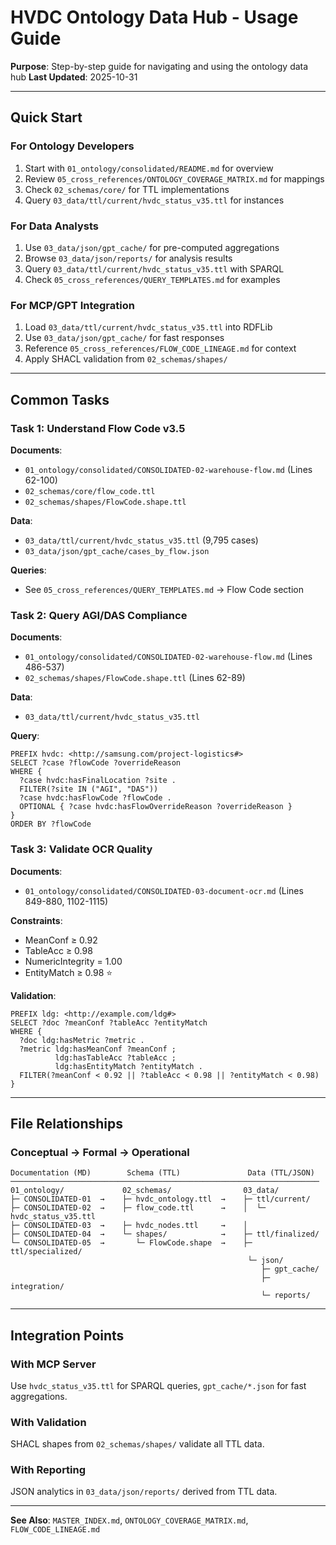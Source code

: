 # HVDC Ontology Data Hub - Usage Guide

**Purpose**: Step-by-step guide for navigating and using the ontology data hub
**Last Updated**: 2025-10-31

---

## Quick Start

### For Ontology Developers

1. Start with `01_ontology/consolidated/README.md` for overview
2. Review `05_cross_references/ONTOLOGY_COVERAGE_MATRIX.md` for mappings
3. Check `02_schemas/core/` for TTL implementations
4. Query `03_data/ttl/current/hvdc_status_v35.ttl` for instances

### For Data Analysts

1. Use `03_data/json/gpt_cache/` for pre-computed aggregations
2. Browse `03_data/json/reports/` for analysis results
3. Query `03_data/ttl/current/hvdc_status_v35.ttl` with SPARQL
4. Check `05_cross_references/QUERY_TEMPLATES.md` for examples

### For MCP/GPT Integration

1. Load `03_data/ttl/current/hvdc_status_v35.ttl` into RDFLib
2. Use `03_data/json/gpt_cache/` for fast responses
3. Reference `05_cross_references/FLOW_CODE_LINEAGE.md` for context
4. Apply SHACL validation from `02_schemas/shapes/`

---

## Common Tasks

### Task 1: Understand Flow Code v3.5

**Documents**:
- `01_ontology/consolidated/CONSOLIDATED-02-warehouse-flow.md` (Lines 62-100)
- `02_schemas/core/flow_code.ttl`
- `02_schemas/shapes/FlowCode.shape.ttl`

**Data**:
- `03_data/ttl/current/hvdc_status_v35.ttl` (9,795 cases)
- `03_data/json/gpt_cache/cases_by_flow.json`

**Queries**:
- See `05_cross_references/QUERY_TEMPLATES.md` → Flow Code section

### Task 2: Query AGI/DAS Compliance

**Documents**:
- `01_ontology/consolidated/CONSOLIDATED-02-warehouse-flow.md` (Lines 486-537)
- `02_schemas/shapes/FlowCode.shape.ttl` (Lines 62-89)

**Data**:
- `03_data/ttl/current/hvdc_status_v35.ttl`

**Query**:
```sparql
PREFIX hvdc: <http://samsung.com/project-logistics#>
SELECT ?case ?flowCode ?overrideReason
WHERE {
  ?case hvdc:hasFinalLocation ?site .
  FILTER(?site IN ("AGI", "DAS"))
  ?case hvdc:hasFlowCode ?flowCode .
  OPTIONAL { ?case hvdc:hasFlowOverrideReason ?overrideReason }
}
ORDER BY ?flowCode
```

### Task 3: Validate OCR Quality

**Documents**:
- `01_ontology/consolidated/CONSOLIDATED-03-document-ocr.md` (Lines 849-880, 1102-1115)

**Constraints**:
- MeanConf ≥ 0.92
- TableAcc ≥ 0.98
- NumericIntegrity = 1.00
- EntityMatch ≥ 0.98 ⭐

**Validation**:
```sparql
PREFIX ldg: <http://example.com/ldg#>
SELECT ?doc ?meanConf ?tableAcc ?entityMatch
WHERE {
  ?doc ldg:hasMetric ?metric .
  ?metric ldg:hasMeanConf ?meanConf ;
          ldg:hasTableAcc ?tableAcc ;
          ldg:hasEntityMatch ?entityMatch .
  FILTER(?meanConf < 0.92 || ?tableAcc < 0.98 || ?entityMatch < 0.98)
}
```

---

## File Relationships

### Conceptual → Formal → Operational

```
Documentation (MD)        Schema (TTL)               Data (TTL/JSON)
─────────────────────────────────────────────────────────────────────
01_ontology/             02_schemas/                03_data/
├─ CONSOLIDATED-01  →    ├─ hvdc_ontology.ttl  →    ├─ ttl/current/
├─ CONSOLIDATED-02  →    ├─ flow_code.ttl      →    │  └─ hvdc_status_v35.ttl
├─ CONSOLIDATED-03  →    ├─ hvdc_nodes.ttl     →    │
├─ CONSOLIDATED-04  →    └─ shapes/            →    ├─ ttl/finalized/
└─ CONSOLIDATED-05  →       └─ FlowCode.shape  →    ├─ ttl/specialized/
                                                     └─ json/
                                                        ├─ gpt_cache/
                                                        ├─ integration/
                                                        └─ reports/
```

---

## Integration Points

### With MCP Server

Use `hvdc_status_v35.ttl` for SPARQL queries, `gpt_cache/*.json` for fast aggregations.

### With Validation

SHACL shapes from `02_schemas/shapes/` validate all TTL data.

### With Reporting

JSON analytics in `03_data/json/reports/` derived from TTL data.

---

**See Also**: `MASTER_INDEX.md`, `ONTOLOGY_COVERAGE_MATRIX.md`, `FLOW_CODE_LINEAGE.md`

